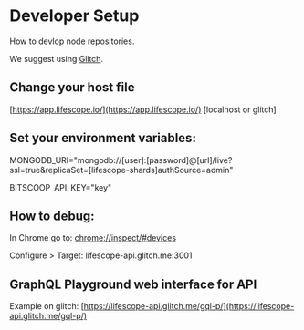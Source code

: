 # Developer Setup

How to devlop node repositories.

We suggest using [Glitch](https://glitch.com).

## Change your host file

[https://app.lifescope.io/](https://app.lifescope.io/)		[localhost or glitch]

## Set your environment variables:
 
MONGODB_URI="mongodb://[user]:[password]@[url]/live?ssl=true&replicaSet=[lifescope-shards]authSource=admin"

BITSCOOP_API_KEY="key"

## How to debug:

In Chrome go to: [chrome://inspect/#devices](chrome://inspect/#devices)

Configure > Target: lifescope-api.glitch.me:3001

## GraphQL Playground web interface for API

Example on glitch:
[https://lifescope-api.glitch.me/gql-p/](https://lifescope-api.glitch.me/gql-p/)
<!--stackedit_data:
eyJoaXN0b3J5IjpbLTE4NDExNzMyNl19
-->